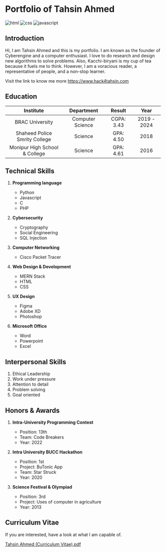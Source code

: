 # Portfolio of Tahsin Ahmed

![html](https://img.shields.io/badge/HTML-5.0-C70A0C?style=for-the-badges&logo=HTML) ![css](https://img.shields.io/badge/CSS-3.0-4285F4$?style=for-the-badges&logo=CSS) ![javascript](https://img.shields.io/badge/JavaScript-ES14-FF5733$?style=for-the-badges&logo=JavaScript)

## Introduction

Hi, I am Tahsin Ahmed and this is my portfolio. I am known as the founder of Cyberengine and a computer enthusiast. I love to do research and design new algorithms to solve problems. Also, Kacchi-biryani is my cup of tea because it fuels me to think. However, I am a voracious reader, a representative of people, and a non-stop learner. 

Visit the link to know me more https://www.hack4tahsin.com

## Education

| Institute | Department | Result | Year |
|:---------:|:----------:|:------:|:----:|
| BRAC University | Computer Science | CGPA: 3.43 | 2019 - 2024 |
| Shaheed Police Smrity College | Science | GPA: 4.50 | 2018 |
| Monipur High School & College | Science | GPA: 4.61 | 2016 |

## Technical Skills

1. **Programming language**
   - Python
   - Javascript
   - C
   - PHP
     
3. **Cybersecurity**
   - Cryptography
   - Social Engineering
   - SQL Injection
     
4. **Computer Networking**
   - Cisco Packet Tracer
     
6. **Web Design & Development**
   - MERN Stack
   - HTML
   - CSS
     
7. **UX Design**
   - Figma
   - Adobe XD
   - Photoshop
     
8. **Microsoft Office**
   - Word
   - Powerpoint
   - Excel
  
## Interpersonal Skills

1. Ethical Leadership
2. Work under pressure
3. Attention to detail
4. Problem solving
5. Goal oriented

## Honors & Awards

1. **Intra-University Programming Contest**
   - Position: 13th
   - Team: Code Breakers
   - Year: 2022
     
3. **Intra University BUCC Hackathon**
   - Position: 1st
   - Project: BuTonic App
   - Team: Star Struck
   - Year: 2020
     
5. **Science Festival & Olympiad**
   - Position: 3rd
   - Project: Uses of computer in agriculture
   - Year: 2013

## Curriculum Vitae

If you are interested, have a look at what I am capable of.

[Tahsin Ahmed (Curriculum Vitae).pdf](https://github.com/hack4tahsin/hack4tahsin.github.io/files/13760029/Tahsin.Ahmed.Curriculum.Vitae.pdf)
